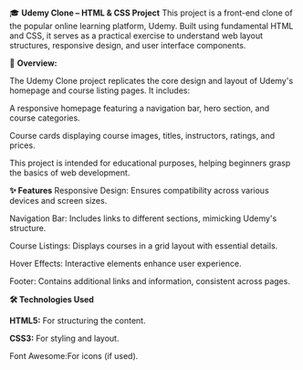 🎓 **Udemy Clone – HTML & CSS Project**
This project is a front-end clone of the popular online learning platform, Udemy. Built using fundamental HTML and CSS, 
it serves as a practical exercise to understand web layout structures, responsive design, and user interface components.

📝 **Overview:**


The Udemy Clone project replicates the core design and layout of Udemy's homepage and course listing pages. It includes:

A responsive homepage featuring a navigation bar, hero section, and course categories.

Course cards displaying course images, titles, instructors, ratings, and prices.

This project is intended for educational purposes, helping beginners grasp the basics of web development.

**✨ Features**
Responsive Design: Ensures compatibility across various devices and screen sizes.

Navigation Bar: Includes links to different sections, mimicking Udemy's structure.

Course Listings: Displays courses in a grid layout with essential details.

Hover Effects: Interactive elements enhance user experience.

Footer: Contains additional links and information, consistent across pages.

**🛠️ Technologies Used**

**HTML5:** For structuring the content.

**CSS3:** For styling and layout.

Font Awesome:For icons (if used).

